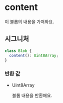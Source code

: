 # content

이 블롭의 내용을 가져와요.

## 시그니처

```ts
class Blob {
  content(): Uint8Array;
}
```

### 반환 값

<ul class="param-ul">
  <li class="param-li param-li-root">
    <span class="param-type">Uint8Array</span>
    <br>
    <p class="param-description">블롭 내용을 반환해요.</p>
  </li>
</ul>